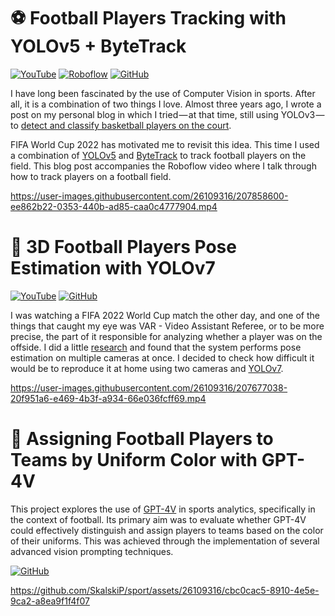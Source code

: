 # ⚽  Football Players Tracking with YOLOv5 + ByteTrack

[![YouTube](https://badges.aleen42.com/src/youtube.svg)](https://www.youtube.com/watch?v=QCG8QMhga9k)
[![Roboflow](https://raw.githubusercontent.com/roboflow-ai/notebooks/main/assets/badges/roboflow-blogpost.svg)](https://blog.roboflow.com/track-football-players/)
[![GitHub](https://badges.aleen42.com/src/github.svg)](https://github.com/roboflow-ai/notebooks/blob/main/notebooks/how-to-track-football-players.ipynb)

I have long been fascinated by the use of Computer Vision in sports. After all, it is a combination of two things I love. Almost three years ago, I wrote a post on my personal blog in which I tried — at that time, still using YOLOv3 — to [detect and classify basketball players on the court](https://towardsdatascience.com/chess-rolls-or-basketball-lets-create-a-custom-object-detection-model-ef53028eac7d).

FIFA World Cup 2022 has motivated me to revisit this idea. This time I used a combination of [YOLOv5](https://github.com/ultralytics/yolov5) and [ByteTrack](https://github.com/ifzhang/ByteTrack) to track football players on the field. This blog post accompanies the Roboflow video where I talk through how to track players on a football field.

https://user-images.githubusercontent.com/26109316/207858600-ee862b22-0353-440b-ad85-caa0c4777904.mp4

# 🤸  3D Football Players Pose Estimation with YOLOv7

[![YouTube](https://badges.aleen42.com/src/youtube.svg)](https://www.youtube.com/watch?v=AWjKfjDGiYE)
[![GitHub](https://badges.aleen42.com/src/github.svg)](https://github.com/SkalskiP/sport/tree/master/football-players-pose-estimation)

I was watching a FIFA 2022 World Cup match the other day, and one of the things that caught my eye was VAR - Video Assistant Referee, or to be more precise, the part of it responsible for analyzing whether a player was on the offside. I did a little [research](https://www.youtube.com/watch?v=WycjDx6giVE) and found that the system performs pose estimation on multiple cameras at once. I decided to check how difficult it would be to reproduce it at home using two cameras and [YOLOv7](https://github.com/WongKinYiu/yolov7).

https://user-images.githubusercontent.com/26109316/207677038-20f951a6-e469-4b3f-a934-66e036fcff69.mp4

# 👕 Assigning Football Players to Teams by Uniform Color with GPT-4V

This project explores the use of [GPT-4V](https://openai.com/research/gpt-4v-system-card) in sports analytics, specifically in the context of football. Its primary aim was to evaluate whether GPT-4V could effectively distinguish and assign players to teams based on the color of their uniforms. This was achieved through the implementation of several advanced vision prompting techniques.

[![GitHub](https://badges.aleen42.com/src/github.svg)](https://github.com/SkalskiP/sport/tree/master/football-analysis-with-gpt4-vision)

https://github.com/SkalskiP/sport/assets/26109316/cbc0cac5-8910-4e5e-9ca2-a8ea9f1f4f07
